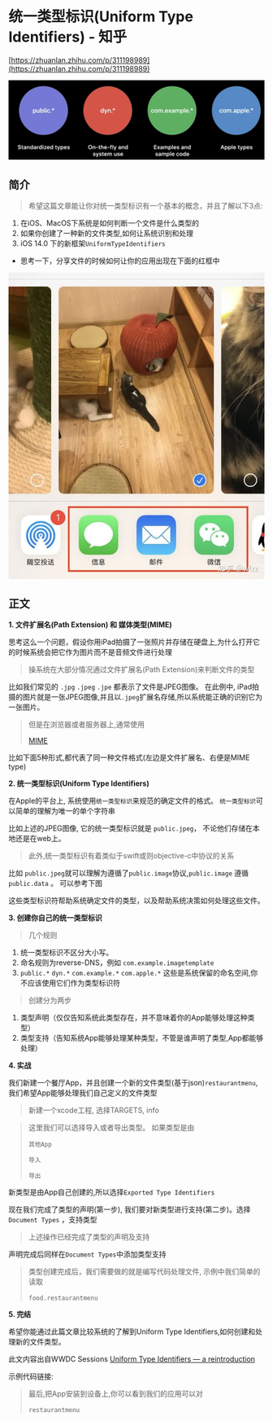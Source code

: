 # 统一类型标识(Uniform Type Identifiers) - 知乎

[https://zhuanlan.zhihu.com/p/311198989](https://zhuanlan.zhihu.com/p/311198989)

![%E7%BB%9F%E4%B8%80%E7%B1%BB%E5%9E%8B%E6%A0%87%E8%AF%86(Uniform%20Type%20Identifiers)%20-%20%E7%9F%A5%E4%B9%8E%20467e7d13b46b496fbe01f62fe3a4dee8/v2-a9468a97c9b8398b1b6746c5427d4720_1440w.jpg](%E7%BB%9F%E4%B8%80%E7%B1%BB%E5%9E%8B%E6%A0%87%E8%AF%86(Uniform%20Type%20Identifiers)%20-%20%E7%9F%A5%E4%B9%8E%20467e7d13b46b496fbe01f62fe3a4dee8/v2-a9468a97c9b8398b1b6746c5427d4720_1440w.jpg)

## 简介

> 希望这篇文章能让你对统一类型标识有一个基本的概念，并且了解以下3点:
> 
1. 在iOS、MacOS下系统是如何判断一个文件是什么类型的
2. 如果你创建了一种新的文件类型,如何让系统识别和处理
3. iOS 14.0 下的新框架`UniformTypeIdentifiers`
- 思考一下，分享文件的时候如何让你的应用出现在下面的红框中

![%E7%BB%9F%E4%B8%80%E7%B1%BB%E5%9E%8B%E6%A0%87%E8%AF%86(Uniform%20Type%20Identifiers)%20-%20%E7%9F%A5%E4%B9%8E%20467e7d13b46b496fbe01f62fe3a4dee8/v2-e7ad85fe89b107ff8bb33bcf7d7c2ca8_720w.webp](%E7%BB%9F%E4%B8%80%E7%B1%BB%E5%9E%8B%E6%A0%87%E8%AF%86(Uniform%20Type%20Identifiers)%20-%20%E7%9F%A5%E4%B9%8E%20467e7d13b46b496fbe01f62fe3a4dee8/v2-e7ad85fe89b107ff8bb33bcf7d7c2ca8_720w.webp)

## 正文

**1. 文件扩展名(Path Extension) 和 媒体类型(MIME)**

思考这么一个问题，假设你用iPad拍摄了一张照片并存储在硬盘上,为什么打开它的时候系统会把它作为图片而不是音频文件进行处理

> 操系统在大部分情况通过文件扩展名(Path Extension)来判断文件的类型
> 

比如我们常见的 `.jpg` `.jpeg` `.jpe` 都表示了文件是JPEG图像。 在此例中, iPad拍摄的图片就是一张JPEG图像,并且以`.jpeg`扩展名存储,所以系统能正确的识别它为一张图片。

> 但是在浏览器或者服务器上,通常使用
> 
> 
> [MIME](https://link.zhihu.com/?target=https%3A//developer.mozilla.org/zh-CN/docs/Web/HTTP/Basics_of_HTTP/MIME_types)
> 

比如下面5种形式,都代表了同一种文件格式(左边是文件扩展名、右便是MIME type)

**2. 统一类型标识(Uniform Type Identifiers)**

在Apple的平台上, 系统使用`统一类型标识`来规范的确定文件的格式。 `统一类型标识`可以简单的理解为唯一的单个字符串

比如上述的JPEG图像, 它的统一类型标识就是 `public.jpeg`， 不论他们存储在本地还是在web上。

> 此外,统一类型标识有着类似于swift或则objective-c中协议的关系
> 

比如 `public.jpeg`就可以理解为遵循了`public.image`协议,`public.image` 遵循 `public.data` 。 可以参考下图

这些类型标识符帮助系统确定文件的类型，以及帮助系统决策如何处理这些文件。

**3. 创建你自己的统一类型标识**

> 几个规则
> 
1. 统一类型标识不区分大小写。
2. 命名规则为reverse-DNS，例如 `com.example.imagetemplate`
3. `public.*` `dyn.*` `com.example.*` `com.apple.*` 这些是系统保留的命名空间,你不应该使用它们作为类型标识符

> 创建分为两步
> 
1. 类型声明（仅仅告知系统此类型存在，并不意味着你的App能够处理这种类型）
2. 类型支持（告知系统App能够处理某种类型，不管是谁声明了类型,App都能够处理）

**4. 实战**

我们新建一个餐厅App，并且创建一个新的文件类型(基于json)`restaurantmenu`, 我们希望App能够处理我们自己定义的文件类型

> 新建一个xcode工程, 选择TARGETS, info
> 

> 这里我们可以选择导入或者导出类型。 如果类型是由
> 
> 
> ```
> 其他App
> ```
> 
> ```
> 导入
> ```
> 
> ```
> 导出
> ```
> 

新类型是由App自己创建的,所以选择`Exported Type Identifiers`

现在我们完成了类型的声明(第一步), 我们要对新类型进行支持(第二步)。选择`Document Types` ，支持类型

> 上述操作已经完成了类型的声明及支持
> 

声明完成后同样在`Document Types`中添加类型支持

> 类型创建完成后，我们需要做的就是编写代码处理文件, 示例中我们简单的读取
> 
> 
> ```
> food.restaurantmenu
> ```
> 

**5. 完结**

希望你能通过此篇文章比较系统的了解到Uniform Type Identifiers,如何创建和处理新的文件类型。

此文内容出自WWDC Sessions [Uniform Type Identifiers — a reintroduction](https://link.zhihu.com/?target=https%3A//developer.apple.com/videos/play/tech-talks/10696)

示例代码链接:

> 最后,把App安装到设备上,你可以看到我们的应用可以对
> 
> 
> ```
> restaurantmenu
> ```
>